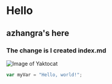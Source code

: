 # Hello
## azhangra's here
### The change is I created index.md
![Image of Yaktocat](https://octodex.github.com/images/boxertocat_octodex.jpg)
```javascript
var myVar = "Hello, world!";
```

